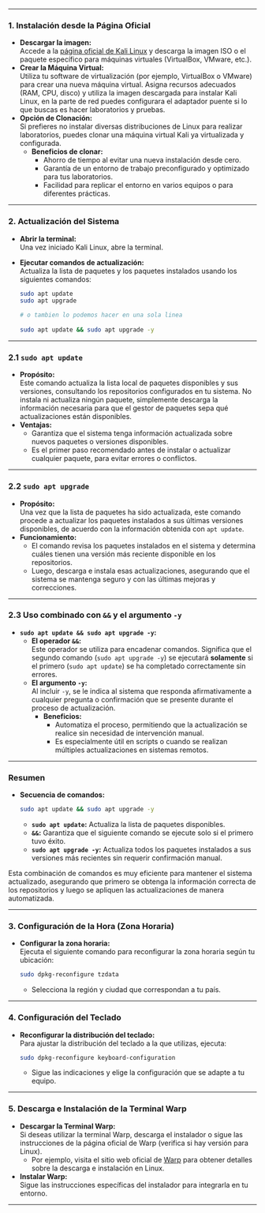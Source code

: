 
---

### 1. Instalación desde la Página Oficial

- **Descargar la imagen:**  
    Accede a la [página oficial de Kali Linux](https://www.kali.org/get-kali/) y descarga la imagen ISO o el paquete específico para máquinas virtuales (VirtualBox, VMware, etc.).
- **Crear la Máquina Virtual:**  
    Utiliza tu software de virtualización (por ejemplo, VirtualBox o VMware) para crear una nueva máquina virtual. Asigna recursos adecuados (RAM, CPU, disco) y utiliza la imagen descargada para instalar Kali Linux, en la parte de red puedes configurara el adaptador puente si lo que buscas es hacer laboratorios y pruebas.
- **Opción de Clonación:**  
    Si prefieres no instalar diversas distribuciones de Linux para realizar laboratorios, puedes clonar una máquina virtual Kali ya virtualizada y configurada.
    - **Beneficios de clonar:**
        - Ahorro de tiempo al evitar una nueva instalación desde cero.
        - Garantía de un entorno de trabajo preconfigurado y optimizado para tus laboratorios.
        - Facilidad para replicar el entorno en varios equipos o para diferentes prácticas.

---

### 2. Actualización del Sistema

- **Abrir la terminal:**  
    Una vez iniciado Kali Linux, abre la terminal.
- **Ejecutar comandos de actualización:**  
    Actualiza la lista de paquetes y los paquetes instalados usando los siguientes comandos:
    
    ```bash
    sudo apt update
    sudo apt upgrade
    
    # o tambien lo podemos hacer en una sola linea
     
    sudo apt update && sudo apt upgrade -y
    ```
    

---

### 2.1 `sudo apt update`

- **Propósito:**  
    Este comando actualiza la lista local de paquetes disponibles y sus versiones, consultando los repositorios configurados en tu sistema. No instala ni actualiza ningún paquete, simplemente descarga la información necesaria para que el gestor de paquetes sepa qué actualizaciones están disponibles.
- **Ventajas:**
    - Garantiza que el sistema tenga información actualizada sobre nuevos paquetes o versiones disponibles.
    - Es el primer paso recomendado antes de instalar o actualizar cualquier paquete, para evitar errores o conflictos.

---

### 2.2 `sudo apt upgrade`

- **Propósito:**  
    Una vez que la lista de paquetes ha sido actualizada, este comando procede a actualizar los paquetes instalados a sus últimas versiones disponibles, de acuerdo con la información obtenida con `apt update`.
- **Funcionamiento:**
    - El comando revisa los paquetes instalados en el sistema y determina cuáles tienen una versión más reciente disponible en los repositorios.
    - Luego, descarga e instala esas actualizaciones, asegurando que el sistema se mantenga seguro y con las últimas mejoras y correcciones.

---

### 2.3 Uso combinado con `&&` y el argumento `-y`

- **`sudo apt update && sudo apt upgrade -y`:**
    - **El operador `&&`:**  
        Este operador se utiliza para encadenar comandos. Significa que el segundo comando (`sudo apt upgrade -y`) se ejecutará **solamente** si el primero (`sudo apt update`) se ha completado correctamente sin errores.
    - **El argumento `-y`:**  
        Al incluir `-y`, se le indica al sistema que responda afirmativamente a cualquier pregunta o confirmación que se presente durante el proceso de actualización.
        - **Beneficios:**
            - Automatiza el proceso, permitiendo que la actualización se realice sin necesidad de intervención manual.
            - Es especialmente útil en scripts o cuando se realizan múltiples actualizaciones en sistemas remotos.

---

### Resumen

- **Secuencia de comandos:**
    
    ```bash
    sudo apt update && sudo apt upgrade -y
    ```
    
    - **`sudo apt update`:** Actualiza la lista de paquetes disponibles.
    - **`&&`:** Garantiza que el siguiente comando se ejecute solo si el primero tuvo éxito.
    - **`sudo apt upgrade -y`:** Actualiza todos los paquetes instalados a sus versiones más recientes sin requerir confirmación manual.

Esta combinación de comandos es muy eficiente para mantener el sistema actualizado, asegurando que primero se obtenga la información correcta de los repositorios y luego se apliquen las actualizaciones de manera automatizada.
    

---

### 3. Configuración de la Hora (Zona Horaria)

- **Configurar la zona horaria:**  
    Ejecuta el siguiente comando para reconfigurar la zona horaria según tu ubicación:
    
    ```bash
    sudo dpkg-reconfigure tzdata
    ```
    
    - Selecciona la región y ciudad que correspondan a tu país.

---

### 4. Configuración del Teclado

- **Reconfigurar la distribución del teclado:**  
    Para ajustar la distribución del teclado a la que utilizas, ejecuta:
    
    ```bash
    sudo dpkg-reconfigure keyboard-configuration
    ```
    
    - Sigue las indicaciones y elige la configuración que se adapte a tu equipo.

---

### 5. Descarga e Instalación de la Terminal Warp

- **Descargar la Terminal Warp:**  
    Si deseas utilizar la terminal Warp, descarga el instalador o sigue las instrucciones de la página oficial de Warp (verifica si hay versión para Linux).
    - Por ejemplo, visita el sitio web oficial de [Warp](https://www.warp.dev/) para obtener detalles sobre la descarga e instalación en Linux.
- **Instalar Warp:**  
    Sigue las instrucciones específicas del instalador para integrarla en tu entorno.

---


